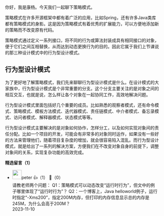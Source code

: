 你好，我是康杨。今天我们一起聊下策略模式。

策略模式在许多开源框架中都有着广泛的应用，比如Spring，还有许多Java类库都有策略模式的身影。这是因为策略模式有着优秀的扩展能力，可以方便地添加新的策略而不改变原有代码。

策略模式通过定义一系列接口，将不同的行为或算法封装成具有相同接口的对象，便于它们之间互相替换，从而达到动态更换行为的目的。因此它属于我们上节课说的那三种设计模式中的行为型设计模式。

## 行为型设计模式

为了更好地了解策略模式，我们先来聊聊行为型设计模式是什么。在设计模式的大家族中，行为型设计模式是个非常重要的分支。这个分支主要关注的是对象之间的相互交互，也就是说，怎么样让各个对象在一起协同工作，高效地解决问题。

行为型设计模式里面包括好几个重要的成员。比如熟悉的观察者模式，还有命令模式、策略模式、模板方法模式、迭代器模式、责任链模式、中介者模式、备忘录模式、访问者模式、解释器模式、状态模式等等。

行为型设计模式主要解决的是对象如何协作，怎样分工，以及如何实现对象间的责任分配。比如一个项目的开发，可能会有非常多的对象同时运作，如果没有一些好的方法来管理他们，随着项目复杂度的增加，就会很容易陷入混乱。而行为型设计模式，就是给出了一系列的解决方案，方便我们在不改变对象自身的前提下，调整对象间的关系，实现复杂功能的高效完成。
<div><strong>精选留言（1）</strong></div><ul>
<li><img src="https://static001.geekbang.org/account/avatar/00/10/25/87/f3a69d1b.jpg" width="30px"><span>peter</span> 👍（1） 💬（0）<div>请教老师两个问题：
Q1：策略模式可以动态改变“运行时行为”，但文中的例子哪里体现了“运行时行为”？
Q2：一个博客上，Java helloworld例子，运行时指定“-Xms200”，指定200M内存，但打印的内存信息显示总的内存是245M，为什么会高于200M？</div>2023-11-10</li><br/>
</ul>